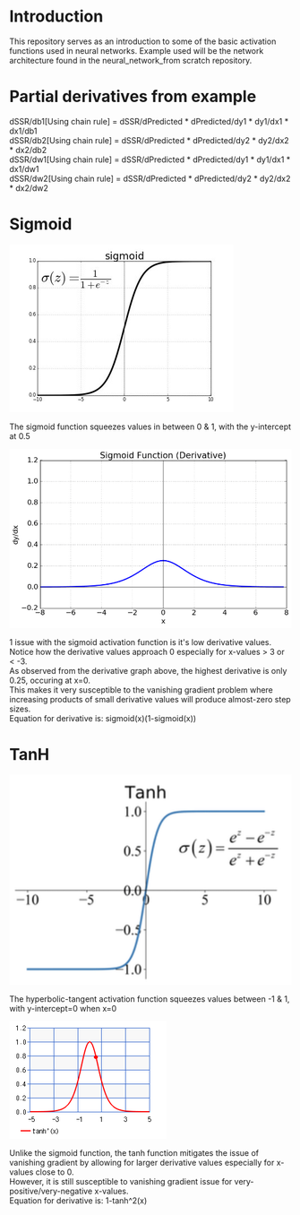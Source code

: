 # Introduction
This repository serves as an introduction to some of the basic activation functions used in neural networks.
Example used will be the network architecture found in the neural_network_from scratch repository.

# Partial derivatives from example
dSSR/db1[Using chain rule] = dSSR/dPredicted * dPredicted/dy1 * dy1/dx1 * dx1/db1 \
dSSR/db2[Using chain rule] = dSSR/dPredicted * dPredicted/dy2 * dy2/dx2 * dx2/db2 \
dSSR/dw1[Using chain rule] = dSSR/dPredicted * dPredicted/dy1 * dy1/dx1 * dx1/dw1 \
dSSR/dw2[Using chain rule] = dSSR/dPredicted * dPredicted/dy2 * dy2/dx2 * dx2/dw2 

# Sigmoid
![alt text](https://github.com/kwquan/activation_functions/blob/main/sigmoid.jpeg)

The sigmoid function squeezes values in between 0 & 1, with the y-intercept at 0.5

![alt text](https://github.com/kwquan/activation_functions/blob/main/sigmoid-derivative.jpeg)

1 issue with the sigmoid activation function is it's low derivative values. \
Notice how the derivative values approach 0 especially for x-values > 3 or < -3. \
As observed from the derivative graph above, the highest derivative is only 0.25, occuring at x=0. \
This makes it very susceptible to the vanishing gradient problem where increasing products of small derivative values will produce almost-zero step sizes. \
Equation for derivative is: sigmoid(x)(1-sigmoid(x))

# TanH
![alt text](https://github.com/kwquan/activation_functions/blob/main/tanh.png)

The hyperbolic-tangent activation function squeezes values between -1 & 1, with y-intercept=0 when x=0

![alt text](https://github.com/kwquan/activation_functions/blob/main/tanh-derivative.png)

Unlike the sigmoid function, the tanh function mitigates the issue of vanishing gradient by allowing for larger derivative values especially for x-values close to 0. \
However, it is still susceptible to vanishing gradient issue for very-positive/very-negative x-values. \
Equation for derivative is: 1-tanh^2(x)
